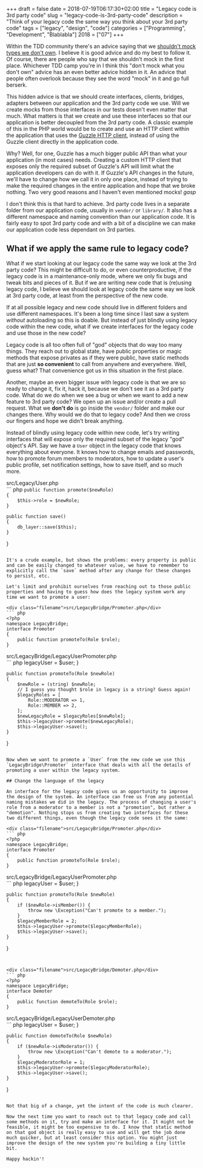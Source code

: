 +++
draft = false
date = 2018-07-19T06:17:30+02:00
title = "Legacy code is 3rd party code"
slug = "legacy-code-is-3rd-party-code"
description = "Think of your legacy code the same way you think about your 3rd party code"
tags = ["legacy", "design", "code"]
categories = ["Programming", "Development", "Blablabla"]
2018 = ["07"]
+++

Within the TDD community there's an advice saying that we [shouldn't mock types we don't own](https://github.com/mockito/mockito/wiki/How-to-write-good-tests#dont-mock-type-you-dont-own). I believe it is good advice and do my best to follow it. Of course, there are people who say that we shouldn't mock in the first place. Whichever TDD camp you're in I think this "don't mock what you don't own" advice has an even better advice hidden in it. An advice that people often overlook because they see the word "mock" in it and go full berserk.

This hidden advice is that we should create interfaces, clients, bridges, adapters between our application and the 3rd party code we use. Will we create mocks from those interfaces in our tests doesn't even matter that much. What matters is that we create and use these interfaces so that our application is better decoupled from the 3rd party code. A classic example of this in the PHP world would be to create and use an HTTP client within the application that uses the [Guzzle HTTP client](https://github.com/guzzle/guzzle), instead of using the Guzzle client directly in the application code.

Why? Well, for one, Guzzle has a much bigger public API than what your application (in most cases) needs. Creating a custom HTTP client that exposes only the required subset of Guzzle's API will limit what the application developers can do with it. If Guzzle's API changes in the future, we'll have to change how we call it in only one place, instead of trying to make the required changes in the entire application and hope that we broke nothing. Two very good reasons and I haven't even mentioned mocks! *gasp*

I don't think this is that hard to achieve. 3rd party code lives in a separate folder from our application code, usually in `vendor/` or `library/`. It also has a different namespace and naming convention than our application code. It is fairly easy to spot 3rd party code and with a bit of a discipline we can make our application code less dependant on 3rd parties.

## What if we apply the same rule to legacy code?

What if we start looking at our legacy code the same way we look at the 3rd party code? This might be difficult to do, or even counterproductive, if the legacy code is in a maintenance-only mode, where we only fix bugs and tweak bits and pieces of it. But if we are writing new code that is (re)using legacy code, I believe we should look at legacy code the same way we look at 3rd party code, at least from the perspective of the new code.

If at all possible legacy and new code should live in different folders and use different namespaces. It's been a long time since I last saw a system *without* autoloading so this is doable. But instead of just blindly using legacy code within the new code, what if we create interfaces for the legacy code and use those in the new code?

Legacy code is all too often full of "god" objects that do way too many things. They reach out to global state, have public properties or magic methods that expose privates as if they were public, have static methods that are just **so convenient** to call from anywhere and everywhere. Well, guess what? That convenience got us in this situation in the first place.

Another, maybe an even bigger issue with legacy code is that we are so ready to change it, fix it, hack it, because we don't see it as a 3rd party code. What do we do when we see a bug or when we want to add a new feature to 3rd party code? We open up an issue and/or create a pull request. What we **don't do** is go inside the `vendor/` folder and make our changes there. Why would we do that to legacy code? And then we cross our fingers and hope we didn't break anything.

Instead of blindly using legacy code within new code, let's try writing interfaces that will expose only the required subset of the legacy "god" object's API. Say we have a `User` object in the legacy code that knows everything about everyone. It knows how to change emails and passwords, how to promote forum members to moderators, how to update a user's public profile, set notification settings, how to save itself, and so much more.

<div class="filename">src/Legacy/User.php</div>
``` php
<?php
namespace Legacy;
class User
{
    public $email;
    public $password;
    public $role;
    public $name;

    public function promote($newRole)
    {
        $this->role = $newRole;
    }

    public function save()
    {
        db_layer::save($this);
    }
}

```

It's a crude example, but shows the problems: every property is public and can be easily changed to whatever value, we have to remember to explicitly call the `save` method after any change for these changes to persist, etc.

Let's limit and prohibit ourselves from reaching out to those public properties and having to guess how does the legacy system work any time we want to promote a user:

<div class="filename">src/LegacyBridge/Promoter.php</div>
``` php
<?php
namespace LegacyBridge;
interface Promoter
{
    public function promoteTo(Role $role);
}
```

<div class="filename">src/LegacyBridge/LegacyUserPromoter.php</div>
``` php
<?php
namespace LegacyBridge;
class LegacyUserPromoter implements Promoter
{
    private $legacyUser;
    public function __construct(Legacy\User $user)
    {
        $this->legacyUser = $user;
    }

    public function promoteTo(Role $newRole)
    {
        $newRole = (string) $newRole;
        // I guess you thought $role in legacy is a string? Guess again!
        $legacyRoles = [
            Role::MODERATOR => 1,
            Role::MEMBER => 2,
        ];
        $newLegacyRole = $legacyRoles[$newRole];
        $this->legacyUser->promote($newLegacyRole);
        $this->legacyUser->save();
    }
}
```

Now when we want to promote a `User` from the new code we use this `LegacyBridge\Promoter` interface that deals with all the details of promoting a user within the legacy system.

## Change the language of the legacy

An interface for the legacy code gives us an opportunity to improve the design of the system. An interface can free us from any potential naming mistakes we did in the legacy. The process of changing a user's role from a moderator to a member is not a "promotion", but rather a "demotion". Nothing stops us from creating two interfaces for these two different things, even though the legacy code sees it the same:

<div class="filename">src/LegacyBridge/Promoter.php</div>
``` php
<?php
namespace LegacyBridge;
interface Promoter
{
    public function promoteTo(Role $role);
}
```

<div class="filename">src/LegacyBridge/LegacyUserPromoter.php</div>
``` php
<?php
namespace LegacyBridge;
class LegacyUserPromoter implements Promoter
{
    private $legacyUser;
    public function __construct(Legacy\User $user)
    {
        $this->legacyUser = $user;
    }

    public function promoteTo(Role $newRole)
    {
        if ($newRole->isMember()) {
            throw new \Exception("Can't promote to a member.");
        }
        $legacyMemberRole = 2;
        $this->legacyUser->promote($legacyMemberRole);
        $this->legacyUser->save();
    }
}
```


<div class="filename">src/LegacyBridge/Demoter.php</div>
``` php
<?php
namespace LegacyBridge;
interface Demoter
{
    public function demoteTo(Role $role);
}
```

<div class="filename">src/LegacyBridge/LegacyUserDemoter.php</div>
``` php
<?php
namespace LegacyBridge;
class LegacyUserDemoter implements Demoter
{
    private $legacyUser;
    public function __construct(Legacy\User $user)
    {
        $this->legacyUser = $user;
    }

    public function demoteTo(Role $newRole)
    {
        if ($newRole->isModerator()) {
            throw new \Exception("Can't demote to a moderator.");
        }
        $legacyModeratorRole = 1;
        $this->legacyUser->promote($legacyModeratorRole);
        $this->legacyUser->save();
    }
}
```

Not that big of a change, yet the intent of the code is much clearer.

Now the next time you want to reach out to that legacy code and call some methods on it, try and make an interface for it. It might not be feasible, it might be too expensive to do. I know that static method on that god object is really easy to use and will get the job done much quicker, but at least consider this option. You might just improve the design of the new system you're building a tiny little bit.

Happy hackin'!
